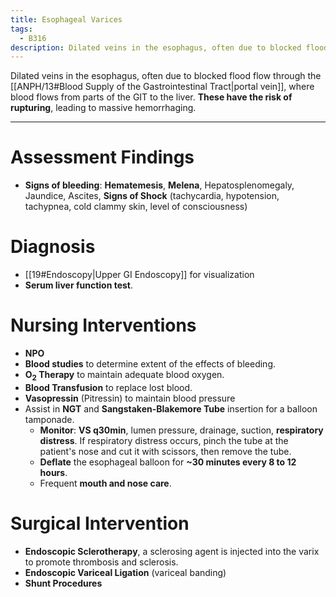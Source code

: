 ```yaml
---
title: Esophageal Varices
tags:
  - B316
description: Dilated veins in the esophagus, often due to blocked flood flow through the portal vein, where blood flows from parts of the GIT to the liver. These have the risk of rupturing, leading to massive hemorrhaging.
---
```

Dilated veins in the esophagus, often due to blocked flood flow through the [[ANPH/13#Blood Supply of the Gastrointestinal Tract|portal vein]], where blood flows from parts of the GIT to the liver. **These have the risk of rupturing**, leading to massive hemorrhaging.
___
# Assessment Findings
- **Signs of bleeding**: **Hematemesis**, **Melena**, Hepatosplenomegaly, Jaundice, Ascites, **Signs of Shock** (tachycardia, hypotension, tachypnea, cold clammy skin, level of consciousness)
# Diagnosis
- [[19#Endoscopy|Upper GI Endoscopy]] for visualization
- **Serum liver function test**.
# Nursing Interventions
- **NPO**
- **Blood studies** to determine extent of the effects of bleeding.
- <strong>O<sub>2</sub> Therapy</strong> to maintain adequate blood oxygen.
- **Blood Transfusion** to replace lost blood.
- **Vasopressin** (Pitressin) to maintain blood pressure
- Assist in **NGT** and **Sangstaken-Blakemore Tube** insertion for a balloon tamponade.
	- **Monitor**: **VS q30min**, lumen pressure, drainage, suction, **respiratory distress**. If respiratory distress occurs, pinch the tube at the patient's nose and cut it with scissors, then remove the tube.
	- **Deflate** the esophageal balloon for **~30 minutes every 8 to 12 hours**.
	- Frequent **mouth and nose care**.
# Surgical Intervention
- **Endoscopic Sclerotherapy**, a sclerosing agent is injected into the varix to promote thrombosis and sclerosis.
- **Endoscopic Variceal Ligation** (variceal banding)
- **Shunt Procedures**